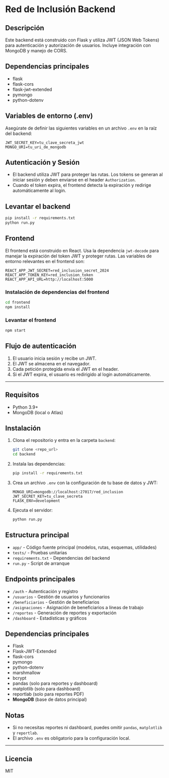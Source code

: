 # Red de Inclusión Backend

## Descripción
Este backend está construido con Flask y utiliza JWT (JSON Web Tokens) para autenticación y autorización de usuarios. Incluye integración con MongoDB y manejo de CORS.

## Dependencias principales
- flask
- flask-cors
- flask-jwt-extended
- pymongo
- python-dotenv

## Variables de entorno (.env)
Asegúrate de definir las siguientes variables en un archivo `.env` en la raíz del backend:

```
JWT_SECRET_KEY=tu_clave_secreta_jwt
MONGO_URI=tu_uri_de_mongodb
```

## Autenticación y Sesión
- El backend utiliza JWT para proteger las rutas. Los tokens se generan al iniciar sesión y deben enviarse en el header `Authorization`.
- Cuando el token expira, el frontend detecta la expiración y redirige automáticamente al login.

## Levantar el backend
```bash
pip install -r requirements.txt
python run.py
```

## Frontend
El frontend está construido en React. Usa la dependencia `jwt-decode` para manejar la expiración del token JWT y proteger rutas. Las variables de entorno relevantes en el frontend son:

```
REACT_APP_JWT_SECRET=red_inclusion_secret_2024
REACT_APP_TOKEN_KEY=red_inclusion_token
REACT_APP_API_URL=http://localhost:5000
```

### Instalación de dependencias del frontend
```bash
cd frontend
npm install
```

### Levantar el frontend
```bash
npm start
```

## Flujo de autenticación
1. El usuario inicia sesión y recibe un JWT.
2. El JWT se almacena en el navegador.
3. Cada petición protegida envía el JWT en el header.
4. Si el JWT expira, el usuario es redirigido al login automáticamente.

---

## Requisitos
- Python 3.9+
- MongoDB (local o Atlas)

## Instalación

1. Clona el repositorio y entra en la carpeta `backend`:
   ```bash
   git clone <repo_url>
   cd backend
   ```
2. Instala las dependencias:
   ```bash
   pip install -r requirements.txt
   ```
3. Crea un archivo `.env` con la configuración de tu base de datos y JWT:
   ```env
   MONGO_URI=mongodb://localhost:27017/red_inclusion
   JWT_SECRET_KEY=tu_clave_secreta
   FLASK_ENV=development
   ```
4. Ejecuta el servidor:
   ```bash
   python run.py
   ```

## Estructura principal
- `app/` - Código fuente principal (modelos, rutas, esquemas, utilidades)
- `tests/` - Pruebas unitarias
- `requirements.txt` - Dependencias del backend
- `run.py` - Script de arranque

## Endpoints principales
- `/auth` - Autenticación y registro
- `/usuarios` - Gestión de usuarios y funcionarios
- `/beneficiarios` - Gestión de beneficiarios
- `/asignaciones` - Asignación de beneficiarios a líneas de trabajo
- `/reportes` - Generación de reportes y exportación
- `/dashboard` - Estadísticas y gráficos

## Dependencias principales
- Flask
- Flask-JWT-Extended
- flask-cors
- pymongo
- python-dotenv
- marshmallow
- bcrypt
- pandas (solo para reportes y dashboard)
- matplotlib (solo para dashboard)
- reportlab (solo para reportes PDF)
- **MongoDB** (base de datos principal)

## Notas
- Si no necesitas reportes ni dashboard, puedes omitir `pandas`, `matplotlib` y `reportlab`.
- El archivo `.env` es obligatorio para la configuración local.

---

## Licencia
MIT
